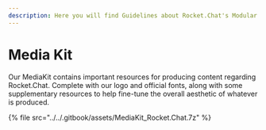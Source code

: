 ```yaml
---
description: Here you will find Guidelines about Rocket.Chat's Modular Compositions
---
```


# Media Kit

Our MediaKit contains important resources for producing content regarding Rocket.Chat. Complete with our logo and official fonts, along with some supplementary resources to help fine-tune the overall aesthetic of whatever is produced.

{% file src="../../.gitbook/assets/MediaKit_Rocket.Chat.7z" %}
